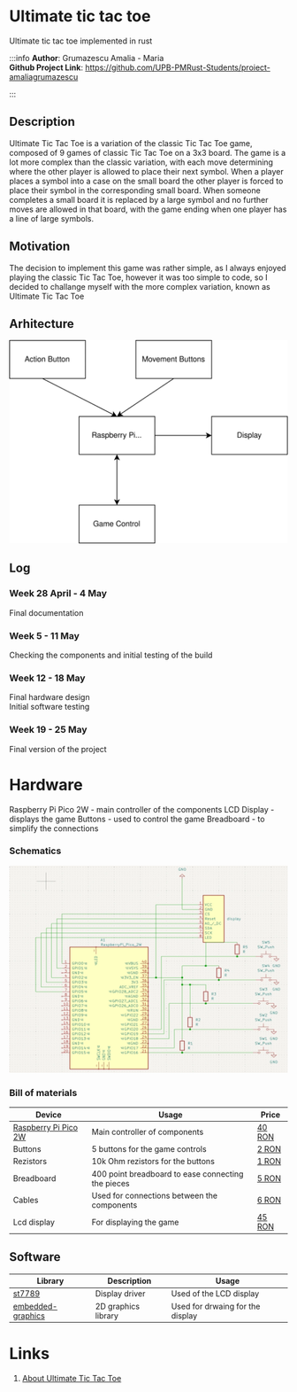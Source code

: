 # Ultimate tic tac toe
Ultimate tic tac toe implemented in rust

:::info
**Author**: Grumazescu Amalia - Maria \
**Github Project Link**: https://github.com/UPB-PMRust-Students/proiect-amaliagrumazescu

:::

## Description

Ultimate Tic Tac Toe is a variation of the classic Tic Tac Toe game, composed of 9 games of classic Tic Tac Toe on a 3x3 board. The game is a lot more complex than the classic variation, with each move determining where the other player is allowed to place their next symbol. When a player places a symbol into a case on the small board the other player is forced to place their symbol in the corresponding small board. When someone completes a small board it is replaced by a large symbol and no further moves are allowed in that board, with the game ending when one player has a line of large symbols.

## Motivation

The decision to implement this game was rather simple, as I always enjoyed playing the classic Tic Tac Toe, however it was too simple to code, so I decided to challange myself with the more complex variation, known as Ultimate Tic Tac Toe

## Arhitecture

![Arhitecture](diagrama_amalia.webp)

## Log

### Week 28 April - 4 May

Final documentation

### Week 5 - 11 May

Checking the components and initial testing of the build

### Week 12 - 18 May

Final hardware design \
Initial software testing

### Week 19 - 25 May

Final version of the project


# Hardware

Raspberry Pi Pico 2W - main controller of the components
LCD Display -  displays the game
Buttons - used to control the game
Breadboard - to simplify the connections

### Schematics

![schematic](schema_amalia.webp)

### Bill of materials

| Device | Usage | Price |
|--------|-------|-------|
| [Raspberry Pi Pico 2W](https://www.raspberrypi.com/documentation/microcontrollers/pico-series.html) | Main controller of components | [40 RON](https://www.optimusdigital.ro/ro/placi-raspberry-pi/13327-raspberry-pi-pico-2-w.html) |
| Buttons | 5 buttons for the game controls | [2 RON](https://www.optimusdigital.ro/ro/butoane-i-comutatoare/1119-buton-6x6x6.html) |
| Rezistors | 10k Ohm rezistors for the buttons | [1 RON](https://www.optimusdigital.ro/ro/componente-electronice-rezistoare/1088-rezistor-025w-100k.html) |
| Breadboard | 400 point breadboard to ease connecting the pieces | [5 RON](https://www.optimusdigital.ro/ro/prototipare-breadboard-uri/44-breadboard-400-points.html) |
| Cables | Used for connections between the components | [6 RON](https://www.optimusdigital.ro/ro/fire-fire-mufate/93-fire-colorate-tata-tata-20cm.html) |
| Lcd display | For displaying the game | [45 RON](https://ardushop.ro/ro/display-uri-si-led-uri/1349-modul-lcd-spi-128x160-6427854019561.html) |

## Software

| Library | Description | Usage |
|---------|-------------|-------|
| [st7789](https://github.com/almindor/st7789) | Display driver | Used of the LCD display |
| [embedded-graphics](https://github.com/embedded-graphics/embedded-graphics) | 2D graphics library | Used for drwaing for the display |

# Links
1. [About Ultimate Tic Tac Toe](https://en.wikipedia.org/wiki/Ultimate_tic-tac-toe)
